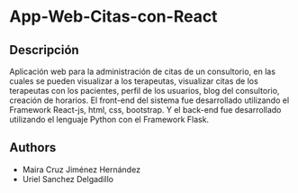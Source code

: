 # App-Web-Citas-con-React
## Descripción
Aplicación web para la administración de citas de un consultorio, en las cuales se pueden visualizar a los terapeutas, visualizar citas de los terapeutas con los pacientes, perfil de los usuarios, blog del consultorio, creación de horarios.
El front-end del sistema fue desarrollado utilizando el Framework React-js, html, css, bootstrap. Y el back-end fue desarrollado utilizando el lenguaje Python con el Framework Flask.

## Authors
+ Maira Cruz Jiménez Hernández
+ Uriel Sanchez Delgadillo
